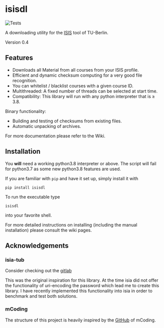 # isisdl

![Tests](https://github.com/Emily3403/isisdl/actions/workflows/tests.yml/badge.svg)

A downloading utility for the [ISIS](https://isis.tu-berlin.de/) tool of TU-Berlin.

Version 0.4

## Features

- Downloads all Material from all courses from your ISIS profile.
- Efficient and dynamic checksum computing for a very good file recognition.
- You can whitelist / blacklist courses with a given course ID.
- Multithreaded: A fixed number of threads can be selected at start time.
- Compatibility: This library will run with any python interpreter that is ≥ 3.8.

Binary functionality:

- Building and testing of checksums from existing files.
- Automatic unpacking of archives.

For more documentation please refer to the Wiki.

[comment]: <> (TODO: Hyperref)

## Installation

You **will** need a working python3.8 interpreter or above. The script will fail for python3.7 as some new python3.8
features are used.

If you are familiar with `pip` and have it set up, simply install it with

```shell
pip install isisdl
```

To run the executable type
```shell
isisdl
```
into your favorite shell.

For more detailed instructions on installing (including the manual installation) please consult the wiki pages.

[comment]: <> (TODO: Hyperref)

## Acknowledgements

### isia-tub

Consider checking out the [gitlab](https://git.tu-berlin.de/freddy1404/isia-tub)

This was the original inspiration for this library. At the time isia did not offer the functionality of uri-encoding the
password which lead me to create this library. I have recently implemented this functionality into isia in order to
benchmark and test both solutions.

### mCoding

The structure of this project is heavily inspired by the
[GitHub](https://github.com/mCodingLLC/SlapThatLikeButton-TestingStarterProject) of mCoding.

